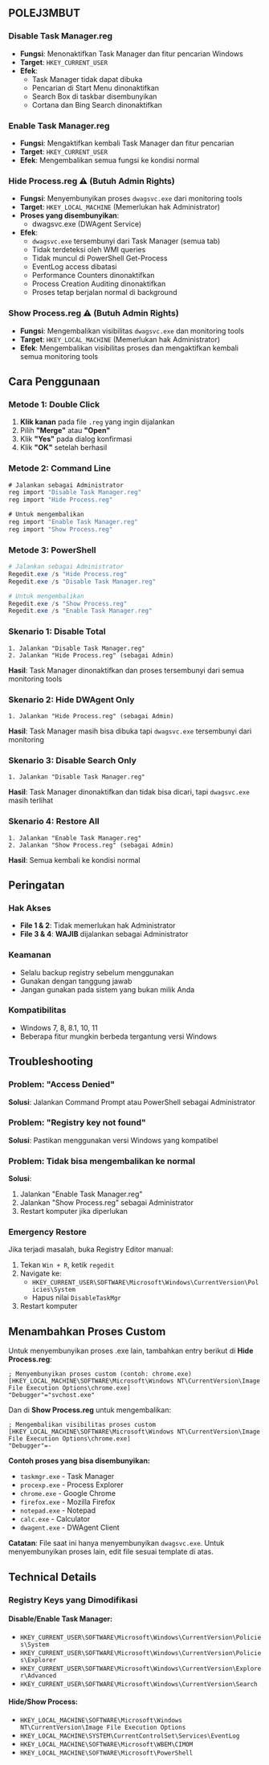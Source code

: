 ## POLEJ3MBUT

### **Disable Task Manager.reg**
- **Fungsi**: Menonaktifkan Task Manager dan fitur pencarian Windows
- **Target**: `HKEY_CURRENT_USER`
- **Efek**: 
  - Task Manager tidak dapat dibuka
  - Pencarian di Start Menu dinonaktifkan
  - Search Box di taskbar disembunyikan
  - Cortana dan Bing Search dinonaktifkan

### **Enable Task Manager.reg**
- **Fungsi**: Mengaktifkan kembali Task Manager dan fitur pencarian
- **Target**: `HKEY_CURRENT_USER`
- **Efek**: Mengembalikan semua fungsi ke kondisi normal

### **Hide Process.reg** ⚠️ (Butuh Admin Rights)
- **Fungsi**: Menyembunyikan proses `dwagsvc.exe` dari monitoring tools
- **Target**: `HKEY_LOCAL_MACHINE` (Memerlukan hak Administrator)
- **Proses yang disembunyikan**:
  - dwagsvc.exe (DWAgent Service)
- **Efek**:
  - `dwagsvc.exe` tersembunyi dari Task Manager (semua tab)
  - Tidak terdeteksi oleh WMI queries
  - Tidak muncul di PowerShell Get-Process
  - EventLog access dibatasi
  - Performance Counters dinonaktifkan
  - Process Creation Auditing dinonaktifkan
  - Proses tetap berjalan normal di background

### **Show Process.reg** ⚠️ (Butuh Admin Rights)
- **Fungsi**: Mengembalikan visibilitas `dwagsvc.exe` dan monitoring tools
- **Target**: `HKEY_LOCAL_MACHINE` (Memerlukan hak Administrator)
- **Efek**: Mengembalikan visibilitas proses dan mengaktifkan kembali semua monitoring tools

## Cara Penggunaan

### Metode 1: Double Click
1. **Klik kanan** pada file `.reg` yang ingin dijalankan
2. Pilih **"Merge"** atau **"Open"**
3. Klik **"Yes"** pada dialog konfirmasi
4. Klik **"OK"** setelah berhasil

### Metode 2: Command Line
```cmd
# Jalankan sebagai Administrator
reg import "Disable Task Manager.reg"
reg import "Hide Process.reg"

# Untuk mengembalikan
reg import "Enable Task Manager.reg"
reg import "Show Process.reg"
```

### Metode 3: PowerShell
```powershell
# Jalankan sebagai Administrator
Regedit.exe /s "Hide Process.reg"
Regedit.exe /s "Disable Task Manager.reg"

# Untuk mengembalikan
Regedit.exe /s "Show Process.reg"
Regedit.exe /s "Enable Task Manager.reg"
```

### Skenario 1: Disable Total
```
1. Jalankan "Disable Task Manager.reg"
2. Jalankan "Hide Process.reg" (sebagai Admin)
```
**Hasil**: Task Manager dinonaktifkan dan proses tersembunyi dari semua monitoring tools

### Skenario 2: Hide DWAgent Only
```
1. Jalankan "Hide Process.reg" (sebagai Admin)
```
**Hasil**: Task Manager masih bisa dibuka tapi `dwagsvc.exe` tersembunyi dari monitoring

### Skenario 3: Disable Search Only
```
1. Jalankan "Disable Task Manager.reg"
```
**Hasil**: Task Manager dinonaktifkan dan tidak bisa dicari, tapi `dwagsvc.exe` masih terlihat

### Skenario 4: Restore All
```
1. Jalankan "Enable Task Manager.reg"
2. Jalankan "Show Process.reg" (sebagai Admin)
```
**Hasil**: Semua kembali ke kondisi normal

## Peringatan

### Hak Akses
- **File 1 & 2**: Tidak memerlukan hak Administrator
- **File 3 & 4**: **WAJIB** dijalankan sebagai Administrator

### Keamanan
- Selalu backup registry sebelum menggunakan
- Gunakan dengan tanggung jawab
- Jangan gunakan pada sistem yang bukan milik Anda

### Kompatibilitas
- Windows 7, 8, 8.1, 10, 11
- Beberapa fitur mungkin berbeda tergantung versi Windows

## Troubleshooting

### Problem: "Access Denied"
**Solusi**: Jalankan Command Prompt atau PowerShell sebagai Administrator

### Problem: "Registry key not found"
**Solusi**: Pastikan menggunakan versi Windows yang kompatibel

### Problem: Tidak bisa mengembalikan ke normal
**Solusi**: 
1. Jalankan "Enable Task Manager.reg"
2. Jalankan "Show Process.reg" sebagai Administrator
3. Restart komputer jika diperlukan

### Emergency Restore
Jika terjadi masalah, buka Registry Editor manual:
1. Tekan `Win + R`, ketik `regedit`
2. Navigate ke:
   - `HKEY_CURRENT_USER\SOFTWARE\Microsoft\Windows\CurrentVersion\Policies\System`
   - Hapus nilai `DisableTaskMgr`
3. Restart komputer

## Menambahkan Proses Custom

Untuk menyembunyikan proses .exe lain, tambahkan entry berikut di **Hide Process.reg**:

```registry
; Menyembunyikan proses custom (contoh: chrome.exe)
[HKEY_LOCAL_MACHINE\SOFTWARE\Microsoft\Windows NT\CurrentVersion\Image File Execution Options\chrome.exe]
"Debugger"="svchost.exe"
```

Dan di **Show Process.reg** untuk mengembalikan:

```registry
; Mengembalikan visibilitas proses custom
[HKEY_LOCAL_MACHINE\SOFTWARE\Microsoft\Windows NT\CurrentVersion\Image File Execution Options\chrome.exe]
"Debugger"=-
```

**Contoh proses yang bisa disembunyikan:**
- `taskmgr.exe` - Task Manager
- `procexp.exe` - Process Explorer
- `chrome.exe` - Google Chrome
- `firefox.exe` - Mozilla Firefox
- `notepad.exe` - Notepad
- `calc.exe` - Calculator
- `dwagent.exe` - DWAgent Client

**Catatan**: File saat ini hanya menyembunyikan `dwagsvc.exe`. Untuk menyembunyikan proses lain, edit file sesuai template di atas.

## Technical Details

### Registry Keys yang Dimodifikasi

#### Disable/Enable Task Manager:
- `HKEY_CURRENT_USER\SOFTWARE\Microsoft\Windows\CurrentVersion\Policies\System`
- `HKEY_CURRENT_USER\SOFTWARE\Microsoft\Windows\CurrentVersion\Policies\Explorer`
- `HKEY_CURRENT_USER\SOFTWARE\Microsoft\Windows\CurrentVersion\Explorer\Advanced`
- `HKEY_CURRENT_USER\SOFTWARE\Microsoft\Windows\CurrentVersion\Search`

#### Hide/Show Process:
- `HKEY_LOCAL_MACHINE\SOFTWARE\Microsoft\Windows NT\CurrentVersion\Image File Execution Options`
- `HKEY_LOCAL_MACHINE\SYSTEM\CurrentControlSet\Services\EventLog`
- `HKEY_LOCAL_MACHINE\SOFTWARE\Microsoft\WBEM\CIMOM`
- `HKEY_LOCAL_MACHINE\SOFTWARE\Microsoft\PowerShell`